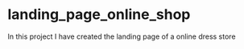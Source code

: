 # landing_page_online_shop
In this project I have created the landing page of a online dress store 
